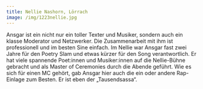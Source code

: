 ```yaml
---
title: Nellie Nashorn, Lörrach
image: /img/1223nellie.jpg
---
```

Ansgar ist ein nicht nur ein toller Texter und Musiker, sondern auch ein klasse Moderator und Netzwerker. Die Zusammenarbeit mit ihm ist professionell und im besten Sine einfach. Im Nellie war Ansgar fast zwei Jahre für den Poetry Slam und etwas kürzer für den Song verantwortlich. Er hat viele spannende Poet:innen und Musiker:innen auf die Nellie-Bühne gebracht und als Master of Ceremonies durch die Abende geführt. Wie es sich für einen MC gehört, gab Ansgar hier auch die ein oder andere Rap-Einlage zum Besten. Er ist eben der „Tausendsassa“.